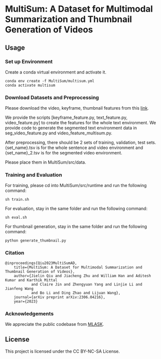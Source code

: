 # MultiSum: A Dataset for Multimodal Summarization and Thumbnail Generation of Videos

## Usage

### Set up Environment

Create a conda virtual environment and activate it.

```
conda env create -f MultiSum/multisum.yml
conda activate multisum
```

### Download Datasets and Preprocessing

Please download the video, keyframe, thumbnail features from this [link](https://drive.google.com/drive/folders/1QRtU32oiTbAzU9swn1ZFFg0hxmpz3a3k?usp=sharing).

We provide the scripts [keyframe_feature.py, text_feature.py, video_feature.py] to create the features for the whole text environment.
We provide code to generate the segmented text environment data in seg_video_feature.py and video_feature_multisum.py.

After preprocessing, there should be 2 sets of training, validation, test sets.
{set_name}.tsv is for the whole sentence and video environment and {set_name}_2.tsv is for the segmented video environment.

Please place them in MultiSum/src/data.

### Training and Evaluation

For training, please cd into MultiSum/src/runtime and run the following command:

```
sh train.sh
```

For evaluation, stay in the same folder and run the following command:

```
sh eval.sh
```

For thumbnail generation, stay in the same folder and run the following command:

```
python generate_thumbnail.py
```

### Citation

```
@inproceedings{Qiu2023MultiSumAD,
    title={MultiSum: A Dataset for Multimodal Summarization and Thumbnail Generation of Videos},
    author={Jielin Qiu and Jiacheng Zhu and William Han and Aditesh Kumar and Karthik Mittal
            and Claire Jin and Zhengyuan Yang and Linjie Li and Jianfeng Wang
            and Bo Li and Ding Zhao and Lijuan Wang},
    journal={arXiv preprint arXiv:2306.04216},
    year={2023}
```

### Acknowledgements

We appreciate the public codebase from [MLASK](https://github.com/ufal/MLASK).

## License

This project is licensed under the CC BY-NC-SA License.

